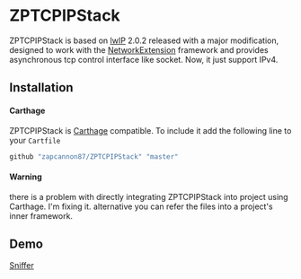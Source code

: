 # ZPTCPIPStack

ZPTCPIPStack is based on [lwIP](https://savannah.nongnu.org/projects/lwip/) 2.0.2 released with a major modification, designed to work with the [NetworkExtension](https://developer.apple.com/documentation/networkextension) framework and provides asynchronous tcp control interface like socket. Now, it just support IPv4.

## Installation

#### Carthage

ZPTCPIPStack is [Carthage](https://github.com/Carthage/Carthage) compatible. To include it add the following line to your `Cartfile`

```bash
github "zapcannon87/ZPTCPIPStack" "master"
```

#### Warning

there is a problem with directly integrating ZPTCPIPStack into project using Carthage. I'm fixing it. alternative you can refer the files into a project's inner framework.

## Demo

[Sniffer](https://github.com/zapcannon87/Sniffer)